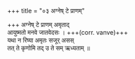 +++
title = "०३ अग्नेष् टे प्राणम्"

+++
अग्नेष् टे प्राणम् अमृताद्  
आयुष्मतो मनवे जातवेदसः । +++(corr. vanve)+++  
यथा न रिष्या अमृतः सजूर् असस्  
तत् ते कृणोमि तद् उ ते सम् ऋध्यताम् ॥